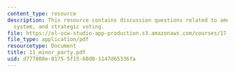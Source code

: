 ```yaml
---
content_type: resource
description: This resource contains discussion questions related to american political
  system, and strategic voting.
file: https://ol-ocw-studio-app-production.s3.amazonaws.com/courses/17-951-special-graduate-topic-in-political-science-political-behavior-fall-2005/d777008e81755f1560d01147d65336fa_11_minor_party.pdf
file_type: application/pdf
resourcetype: Document
title: 11_minor_party.pdf
uid: d777008e-8175-5f15-60d0-1147d65336fa
---
```

